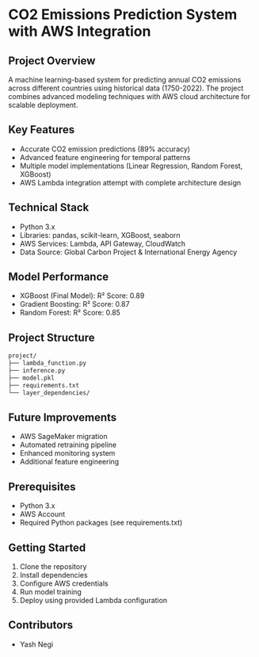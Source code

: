 # CO2 Emissions Prediction System with AWS Integration

## Project Overview
A machine learning-based system for predicting annual CO2 emissions across different countries using historical data (1750-2022). The project combines advanced modeling techniques with AWS cloud architecture for scalable deployment.

## Key Features
- Accurate CO2 emission predictions (89% accuracy)
- Advanced feature engineering for temporal patterns
- Multiple model implementations (Linear Regression, Random Forest, XGBoost)
- AWS Lambda integration attempt with complete architecture design

## Technical Stack
- Python 3.x
- Libraries: pandas, scikit-learn, XGBoost, seaborn
- AWS Services: Lambda, API Gateway, CloudWatch
- Data Source: Global Carbon Project & International Energy Agency

## Model Performance
- XGBoost (Final Model): R² Score: 0.89
- Gradient Boosting: R² Score: 0.87
- Random Forest: R² Score: 0.85

## Project Structure

```bash
project/
├── lambda_function.py
├── inference.py
├── model.pkl
├── requirements.txt
└── layer_dependencies/ 
```
## Future Improvements
- AWS SageMaker migration
- Automated retraining pipeline
- Enhanced monitoring system
- Additional feature engineering

## Prerequisites
- Python 3.x
- AWS Account
- Required Python packages (see requirements.txt)

## Getting Started
1. Clone the repository
2. Install dependencies
3. Configure AWS credentials
4. Run model training
5. Deploy using provided Lambda configuration

## Contributors
- Yash Negi
